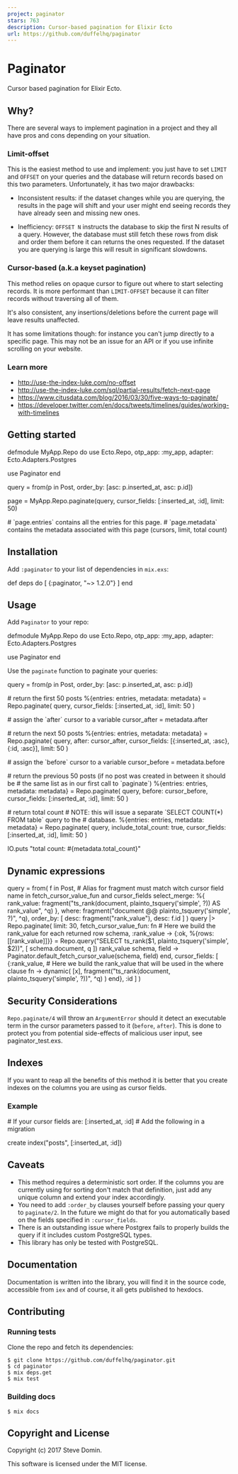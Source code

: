 ```yaml
---
project: paginator
stars: 763
description: Cursor-based pagination for Elixir Ecto
url: https://github.com/duffelhq/paginator
---
```


Paginator
=========

Cursor based pagination for Elixir Ecto.

Why?
----

There are several ways to implement pagination in a project and they all have pros and cons depending on your situation.

### Limit-offset

This is the easiest method to use and implement: you just have to set `LIMIT` and `OFFSET` on your queries and the database will return records based on this two parameters. Unfortunately, it has two major drawbacks:

-   Inconsistent results: if the dataset changes while you are querying, the results in the page will shift and your user might end seeing records they have already seen and missing new ones.
    
-   Inefficiency: `OFFSET N` instructs the database to skip the first N results of a query. However, the database must still fetch these rows from disk and order them before it can returns the ones requested. If the dataset you are querying is large this will result in significant slowdowns.
    

### Cursor-based (a.k.a keyset pagination)

This method relies on opaque cursor to figure out where to start selecting records. It is more performant than `LIMIT-OFFSET` because it can filter records without traversing all of them.

It's also consistent, any insertions/deletions before the current page will leave results unaffected.

It has some limitations though: for instance you can't jump directly to a specific page. This may not be an issue for an API or if you use infinite scrolling on your website.

### Learn more

-   http://use-the-index-luke.com/no-offset
-   http://use-the-index-luke.com/sql/partial-results/fetch-next-page
-   https://www.citusdata.com/blog/2016/03/30/five-ways-to-paginate/
-   https://developer.twitter.com/en/docs/tweets/timelines/guides/working-with-timelines

Getting started
---------------

defmodule MyApp.Repo do
  use Ecto.Repo,
    otp\_app: :my\_app,
    adapter: Ecto.Adapters.Postgres

  use Paginator
end

query \= from(p in Post, order\_by: \[asc: p.inserted\_at, asc: p.id\])

page \= MyApp.Repo.paginate(query, cursor\_fields: \[:inserted\_at, :id\], limit: 50)

\# \`page.entries\` contains all the entries for this page.
\# \`page.metadata\` contains the metadata associated with this page (cursors, limit, total count)

Installation
------------

Add `:paginator` to your list of dependencies in `mix.exs`:

def deps do
  \[
    {:paginator, "~> 1.2.0"}
  \]
end

Usage
-----

Add `Paginator` to your repo:

defmodule MyApp.Repo do
  use Ecto.Repo,
    otp\_app: :my\_app,
    adapter: Ecto.Adapters.Postgres

  use Paginator
end

Use the `paginate` function to paginate your queries:

query \= from(p in Post, order\_by: \[asc: p.inserted\_at, asc: p.id\])

\# return the first 50 posts
%{entries: entries, metadata: metadata}
  \= Repo.paginate(
    query,
    cursor\_fields: \[:inserted\_at, :id\],
    limit: 50
  )

\# assign the \`after\` cursor to a variable
cursor\_after \= metadata.after

\# return the next 50 posts
%{entries: entries, metadata: metadata}
  \= Repo.paginate(
    query,
    after: cursor\_after,
    cursor\_fields: \[{:inserted\_at, :asc}, {:id, :asc}\],
    limit: 50
  )

\# assign the \`before\` cursor to a variable
cursor\_before \= metadata.before

\# return the previous 50 posts (if no post was created in between it should be
\# the same list as in our first call to \`paginate\`)
%{entries: entries, metadata: metadata}
  \= Repo.paginate(
    query,
    before: cursor\_before,
    cursor\_fields: \[:inserted\_at, :id\],
    limit: 50
  )

\# return total count
\# NOTE: this will issue a separate \`SELECT COUNT(\*) FROM table\` query to the
\# database.
%{entries: entries, metadata: metadata}
  \= Repo.paginate(
    query,
    include\_total\_count: true,
    cursor\_fields: \[:inserted\_at, :id\],
    limit: 50
  )

IO.puts "total count: #{metadata.total\_count}"

Dynamic expressions
-------------------

  query \=
    from(
      f in Post,
      \# Alias for fragment must match witch cursor field name in fetch\_cursor\_value\_fun and cursor\_fields
      select\_merge: %{
        rank\_value:
          fragment("ts\_rank(document, plainto\_tsquery('simple', ?)) AS rank\_value", ^q)
      },
      where: fragment("document @@ plainto\_tsquery('simple', ?)", ^q),
      order\_by: \[
        desc: fragment("rank\_value"),
        desc: f.id
      \]
    )
    query
    |> Repo.paginate(
      limit: 30,
      fetch\_cursor\_value\_fun: fn
        \# Here we build the rank\_value for each returned row
        schema, :rank\_value \->
          {:ok, %{rows: \[\[rank\_value\]\]}} \=
            Repo.query("SELECT ts\_rank($1, plainto\_tsquery('simple', $2))", \[
              schema.document,
              q
            \])
          rank\_value
        schema, field \->
          Paginator.default\_fetch\_cursor\_value(schema, field)
      end,
      cursor\_fields: \[
        {:rank\_value, \# Here we build the rank\_value that will be used in the where clause
         fn \->
           dynamic(
             \[x\],
             fragment("ts\_rank(document, plainto\_tsquery('simple', ?))", ^q)
           )
         end},
        :id
      \]
    )

Security Considerations
-----------------------

`Repo.paginate/4` will throw an `ArgumentError` should it detect an executable term in the cursor parameters passed to it (`before`, `after`). This is done to protect you from potential side-effects of malicious user input, see paginator\_test.exs.

Indexes
-------

If you want to reap all the benefits of this method it is better that you create indexes on the columns you are using as cursor fields.

### Example

\# If your cursor fields are: \[:inserted\_at, :id\]
\# Add the following in a migration

create index("posts", \[:inserted\_at, :id\])

Caveats
-------

-   This method requires a deterministic sort order. If the columns you are currently using for sorting don't match that definition, just add any unique column and extend your index accordingly.
-   You need to add `:order_by` clauses yourself before passing your query to `paginate/2`. In the future we might do that for you automatically based on the fields specified in `:cursor_fields`.
-   There is an outstanding issue where Postgrex fails to properly builds the query if it includes custom PostgreSQL types.
-   This library has only be tested with PostgreSQL.

Documentation
-------------

Documentation is written into the library, you will find it in the source code, accessible from `iex` and of course, it all gets published to hexdocs.

Contributing
------------

### Running tests

Clone the repo and fetch its dependencies:

```
$ git clone https://github.com/duffelhq/paginator.git
$ cd paginator
$ mix deps.get
$ mix test
```

### Building docs

```
$ mix docs
```

Copyright and License
---------------------

Copyright (c) 2017 Steve Domin.

This software is licensed under the MIT license.
